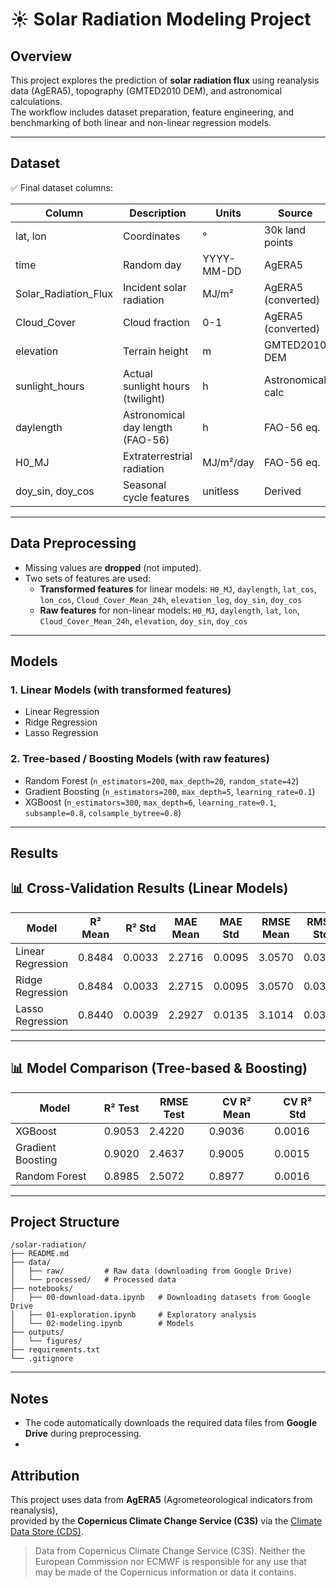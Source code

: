 # ☀️ Solar Radiation Modeling Project

## Overview
This project explores the prediction of **solar radiation flux** using reanalysis data (AgERA5), topography (GMTED2010 DEM), and astronomical calculations.  
The workflow includes dataset preparation, feature engineering, and benchmarking of both linear and non-linear regression models.

---

## Dataset
✅ Final dataset columns:

| Column               | Description                          | Units        | Source             |
|----------------------|--------------------------------------|--------------|--------------------|
| lat, lon             | Coordinates                          | °            | 30k land points    |
| time                 | Random day                           | YYYY-MM-DD   | AgERA5             |
| Solar_Radiation_Flux | Incident solar radiation             | MJ/m²        | AgERA5 (converted) |
| Cloud_Cover          | Cloud fraction                       | 0-1          | AgERA5 (converted) |
| elevation            | Terrain height                       | m            | GMTED2010 DEM      |
| sunlight_hours       | Actual sunlight hours (twilight)     | h            | Astronomical calc  |
| daylength            | Astronomical day length (FAO-56)     | h            | FAO-56 eq.         |
| H0_MJ                | Extraterrestrial radiation           | MJ/m²/day    | FAO-56 eq.         |
| doy_sin, doy_cos     | Seasonal cycle features              | unitless     | Derived            |

---

## Data Preprocessing
- Missing values are **dropped** (not imputed).  
- Two sets of features are used:
  - **Transformed features** for linear models: `H0_MJ`, `daylength`, `lat_cos`, `lon_cos`, `Cloud_Cover_Mean_24h`, `elevation_log`, `doy_sin`, `doy_cos`  
  - **Raw features** for non-linear models: `H0_MJ`, `daylength`, `lat`, `lon`, `Cloud_Cover_Mean_24h`, `elevation`, `doy_sin`, `doy_cos`

---

## Models

### 1. Linear Models (with transformed features)
- Linear Regression  
- Ridge Regression  
- Lasso Regression  

### 2. Tree-based / Boosting Models (with raw features)
- Random Forest (`n_estimators=200`, `max_depth=20`, `random_state=42`)  
- Gradient Boosting (`n_estimators=200`, `max_depth=5`, `learning_rate=0.1`)  
- XGBoost (`n_estimators=300`, `max_depth=6`, `learning_rate=0.1`, `subsample=0.8`, `colsample_bytree=0.8`)  

---

## Results
## 📊 Cross-Validation Results (Linear Models)

| Model              | R² Mean | R² Std | MAE Mean | MAE Std | RMSE Mean | RMSE Std |
|--------------------|---------|--------|----------|---------|-----------|----------|
| Linear Regression  | 0.8484  | 0.0033 | 2.2716   | 0.0095  | 3.0570    | 0.0300   |
| Ridge Regression   | 0.8484  | 0.0033 | 2.2715   | 0.0095  | 3.0570    | 0.0300   |
| Lasso Regression   | 0.8440  | 0.0039 | 2.2927   | 0.0135  | 3.1014    | 0.0347   |

---

## 📊 Model Comparison (Tree-based & Boosting)

| Model             | R² Test | RMSE Test | CV R² Mean | CV R² Std |
|-------------------|---------|-----------|------------|-----------|
| XGBoost           | 0.9053  | 2.4220    | 0.9036     | 0.0016    |
| Gradient Boosting | 0.9020  | 2.4637    | 0.9005     | 0.0015    |
| Random Forest     | 0.8985  | 2.5072    | 0.8977     | 0.0016    |

---
## Project Structure
```
/solar-radiation/
├── README.md
├── data/
│   ├── raw/         # Raw data (downloading from Google Drive)
│   └── processed/   # Processed data
├── notebooks/
│   ├── 00-download-data.ipynb   # Downloading datasets from Google Drive
│   ├── 01-exploration.ipynb     # Exploratory analysis
│   └── 02-modeling.ipynb        # Models
├── outputs/
│   └── figures/
├── requirements.txt
└── .gitignore
```
---
## Notes

- The code automatically downloads the required data files from **Google Drive** during preprocessing.
- 
## Attribution

This project uses data from **AgERA5** (Agrometeorological indicators from reanalysis),  
provided by the **Copernicus Climate Change Service (C3S)** via the [Climate Data Store (CDS)](https://cds.climate.copernicus.eu/datasets/sis-agrometeorological-indicators).  

> Data from Copernicus Climate Change Service (C3S). Neither the European Commission nor ECMWF is responsible for any use that may be made of the Copernicus information or data it contains.

